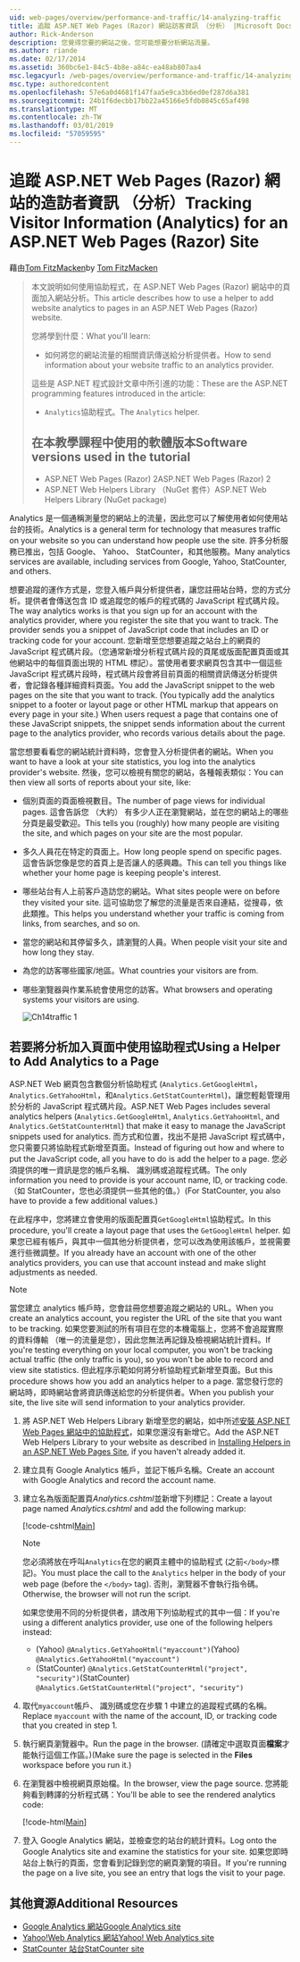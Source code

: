 ```yaml
---
uid: web-pages/overview/performance-and-traffic/14-analyzing-traffic
title: 追蹤 ASP.NET Web Pages (Razor) 網站訪客資訊 （分析） |Microsoft Docs
author: Rick-Anderson
description: 您覺得您要的網站之後，您可能想要分析網站流量。
ms.author: riande
ms.date: 02/17/2014
ms.assetid: 360bc6e1-84c5-4b8e-a84c-ea48ab807aa4
msc.legacyurl: /web-pages/overview/performance-and-traffic/14-analyzing-traffic
msc.type: authoredcontent
ms.openlocfilehash: 57e6a0d4681f147faa5e9ca3b6ed0ef287d6a381
ms.sourcegitcommit: 24b1f6decbb17bb22a45166e5fdb0845c65af498
ms.translationtype: MT
ms.contentlocale: zh-TW
ms.lasthandoff: 03/01/2019
ms.locfileid: "57059595"
---
```

<a name="tracking-visitor-information-analytics-for-an-aspnet-web-pages-razor-site"></a><span data-ttu-id="51ebd-103">追蹤 ASP.NET Web Pages (Razor) 網站的造訪者資訊 （分析）</span><span class="sxs-lookup"><span data-stu-id="51ebd-103">Tracking Visitor Information (Analytics) for an ASP.NET Web Pages (Razor) Site</span></span>
====================
<span data-ttu-id="51ebd-104">藉由[Tom FitzMacken](https://github.com/tfitzmac)</span><span class="sxs-lookup"><span data-stu-id="51ebd-104">by [Tom FitzMacken](https://github.com/tfitzmac)</span></span>

> <span data-ttu-id="51ebd-105">本文說明如何使用協助程式，在 ASP.NET Web Pages (Razor) 網站中的頁面加入網站分析。</span><span class="sxs-lookup"><span data-stu-id="51ebd-105">This article describes how to use a helper to add website analytics to pages in an ASP.NET Web Pages (Razor) website.</span></span>
> 
> <span data-ttu-id="51ebd-106">您將學到什麼：</span><span class="sxs-lookup"><span data-stu-id="51ebd-106">What you'll learn:</span></span>
> 
> - <span data-ttu-id="51ebd-107">如何將您的網站流量的相關資訊傳送給分析提供者。</span><span class="sxs-lookup"><span data-stu-id="51ebd-107">How to send information about your website traffic to an analytics provider.</span></span>
> 
> <span data-ttu-id="51ebd-108">這些是 ASP.NET 程式設計文章中所引進的功能：</span><span class="sxs-lookup"><span data-stu-id="51ebd-108">These are the ASP.NET programming features introduced in the article:</span></span>
> 
> - <span data-ttu-id="51ebd-109">`Analytics`協助程式。</span><span class="sxs-lookup"><span data-stu-id="51ebd-109">The `Analytics` helper.</span></span>
>   
> 
> ## <a name="software-versions-used-in-the-tutorial"></a><span data-ttu-id="51ebd-110">在本教學課程中使用的軟體版本</span><span class="sxs-lookup"><span data-stu-id="51ebd-110">Software versions used in the tutorial</span></span>
> 
> 
> - <span data-ttu-id="51ebd-111">ASP.NET Web Pages (Razor) 2</span><span class="sxs-lookup"><span data-stu-id="51ebd-111">ASP.NET Web Pages (Razor) 2</span></span>
> - <span data-ttu-id="51ebd-112">ASP.NET Web Helpers Library （NuGet 套件）</span><span class="sxs-lookup"><span data-stu-id="51ebd-112">ASP.NET Web Helpers Library (NuGet package)</span></span>


<span data-ttu-id="51ebd-113">Analytics 是一個通稱測量您的網站上的流量，因此您可以了解使用者如何使用站台的技術。</span><span class="sxs-lookup"><span data-stu-id="51ebd-113">Analytics is a general term for technology that measures traffic on your website so you can understand how people use the site.</span></span> <span data-ttu-id="51ebd-114">許多分析服務已推出，包括 Google、 Yahoo、 StatCounter，和其他服務。</span><span class="sxs-lookup"><span data-stu-id="51ebd-114">Many analytics services are available, including services from Google, Yahoo, StatCounter, and others.</span></span>

<span data-ttu-id="51ebd-115">想要追蹤的運作方式是，您登入帳戶與分析提供者，讓您註冊站台時，您的方式分析。提供者會傳送包含 ID 或追蹤您的帳戶的程式碼的 JavaScript 程式碼片段。</span><span class="sxs-lookup"><span data-stu-id="51ebd-115">The way analytics works is that you sign up for an account with the analytics provider, where you register the site that you want to track. The provider sends you a snippet of JavaScript code that includes an ID or tracking code for your account.</span></span> <span data-ttu-id="51ebd-116">您新增至您想要追蹤之站台上的網頁的 JavaScript 程式碼片段。（您通常新增分析程式碼片段的頁尾或版面配置頁面或其他網站中的每個頁面出現的 HTML 標記）。當使用者要求網頁包含其中一個這些 JavaScript 程式碼片段時，程式碼片段會將目前頁面的相關資訊傳送分析提供者，會記錄各種詳細資料頁面。</span><span class="sxs-lookup"><span data-stu-id="51ebd-116">You add the JavaScript snippet to the web pages on the site that you want to track. (You typically add the analytics snippet to a footer or layout page or other HTML markup that appears on every page in your site.) When users request a page that contains one of these JavaScript snippets, the snippet sends information about the current page to the analytics provider, who records various details about the page.</span></span>

<span data-ttu-id="51ebd-117">當您想要看看您的網站統計資料時，您會登入分析提供者的網站。</span><span class="sxs-lookup"><span data-stu-id="51ebd-117">When you want to have a look at your site statistics, you log into the analytics provider's website.</span></span> <span data-ttu-id="51ebd-118">然後，您可以檢視有關您的網站，各種報表類似：</span><span class="sxs-lookup"><span data-stu-id="51ebd-118">You can then view all sorts of reports about your site, like:</span></span>

- <span data-ttu-id="51ebd-119">個別頁面的頁面檢視數目。</span><span class="sxs-lookup"><span data-stu-id="51ebd-119">The number of page views for individual pages.</span></span> <span data-ttu-id="51ebd-120">這會告訴您 （大約） 有多少人正在瀏覽網站，並在您的網站上的哪些分頁是最受歡迎。</span><span class="sxs-lookup"><span data-stu-id="51ebd-120">This tells you (roughly) how many people are visiting the site, and which pages on your site are the most popular.</span></span>
- <span data-ttu-id="51ebd-121">多久人員花在特定的頁面上。</span><span class="sxs-lookup"><span data-stu-id="51ebd-121">How long people spend on specific pages.</span></span> <span data-ttu-id="51ebd-122">這會告訴您像是您的首頁上是否讓人的感興趣。</span><span class="sxs-lookup"><span data-stu-id="51ebd-122">This can tell you things like whether your home page is keeping people's interest.</span></span>
- <span data-ttu-id="51ebd-123">哪些站台有人上前客戶造訪您的網站。</span><span class="sxs-lookup"><span data-stu-id="51ebd-123">What sites people were on before they visited your site.</span></span> <span data-ttu-id="51ebd-124">這可協助您了解您的流量是否來自連結，從搜尋，依此類推。</span><span class="sxs-lookup"><span data-stu-id="51ebd-124">This helps you understand whether your traffic is coming from links, from searches, and so on.</span></span>
- <span data-ttu-id="51ebd-125">當您的網站和其停留多久，請瀏覽的人員。</span><span class="sxs-lookup"><span data-stu-id="51ebd-125">When people visit your site and how long they stay.</span></span>
- <span data-ttu-id="51ebd-126">為您的訪客哪些國家/地區。</span><span class="sxs-lookup"><span data-stu-id="51ebd-126">What countries your visitors are from.</span></span>
- <span data-ttu-id="51ebd-127">哪些瀏覽器與作業系統會使用您的訪客。</span><span class="sxs-lookup"><span data-stu-id="51ebd-127">What browsers and operating systems your visitors are using.</span></span>

    ![Ch14traffic 1](14-analyzing-traffic/_static/image1.jpg)

## <a name="using-a-helper-to-add-analytics-to-a-page"></a><span data-ttu-id="51ebd-129">若要將分析加入頁面中使用協助程式</span><span class="sxs-lookup"><span data-stu-id="51ebd-129">Using a Helper to Add Analytics to a Page</span></span>

<span data-ttu-id="51ebd-130">ASP.NET Web 網頁包含數個分析協助程式 (`Analytics.GetGoogleHtml`， `Analytics.GetYahooHtml`，和`Analytics.GetStatCounterHtml`)，讓您輕鬆管理用於分析的 JavaScript 程式碼片段。</span><span class="sxs-lookup"><span data-stu-id="51ebd-130">ASP.NET Web Pages includes several analytics helpers (`Analytics.GetGoogleHtml`, `Analytics.GetYahooHtml`, and `Analytics.GetStatCounterHtml`) that make it easy to manage the JavaScript snippets used for analytics.</span></span> <span data-ttu-id="51ebd-131">而方式和位置，找出不是把 JavaScript 程式碼中，您只需要只將協助程式新增至頁面。</span><span class="sxs-lookup"><span data-stu-id="51ebd-131">Instead of figuring out how and where to put the JavaScript code, all you have to do is add the helper to a page.</span></span> <span data-ttu-id="51ebd-132">您必須提供的唯一資訊是您的帳戶名稱、 識別碼或追蹤程式碼。</span><span class="sxs-lookup"><span data-stu-id="51ebd-132">The only information you need to provide is your account name, ID, or tracking code.</span></span> <span data-ttu-id="51ebd-133">（如 StatCounter，您也必須提供一些其他的值。）</span><span class="sxs-lookup"><span data-stu-id="51ebd-133">(For StatCounter, you also have to provide a few additional values.)</span></span>

<span data-ttu-id="51ebd-134">在此程序中，您將建立會使用的版面配置頁`GetGoogleHtml`協助程式。</span><span class="sxs-lookup"><span data-stu-id="51ebd-134">In this procedure, you'll create a layout page that uses the `GetGoogleHtml` helper.</span></span> <span data-ttu-id="51ebd-135">如果您已經有帳戶，與其中一個其他分析提供者，您可以改為使用該帳戶，並視需要進行些微調整。</span><span class="sxs-lookup"><span data-stu-id="51ebd-135">If you already have an account with one of the other analytics providers, you can use that account instead and make slight adjustments as needed.</span></span>

> [!NOTE]
> <span data-ttu-id="51ebd-136">當您建立 analytics 帳戶時，您會註冊您想要追蹤之網站的 URL。</span><span class="sxs-lookup"><span data-stu-id="51ebd-136">When you create an analytics account, you register the URL of the site that you want to be tracking.</span></span> <span data-ttu-id="51ebd-137">如果您要測試的所有項目在您的本機電腦上，您將不會追蹤實際的資料傳輸 （唯一的流量是您），因此您無法再記錄及檢視網站統計資料。</span><span class="sxs-lookup"><span data-stu-id="51ebd-137">If you're testing everything on your local computer, you won't be tracking actual traffic (the only traffic is you), so you won't be able to record and view site statistics.</span></span> <span data-ttu-id="51ebd-138">但此程序示範如何將分析協助程式新增至頁面。</span><span class="sxs-lookup"><span data-stu-id="51ebd-138">But this procedure shows how you add an analytics helper to a page.</span></span> <span data-ttu-id="51ebd-139">當您發行您的網站時，即時網站會將資訊傳送給您的分析提供者。</span><span class="sxs-lookup"><span data-stu-id="51ebd-139">When you publish your site, the live site will send information to your analytics provider.</span></span>


1. <span data-ttu-id="51ebd-140">將 ASP.NET Web Helpers Library 新增至您的網站，如中所述[安裝 ASP.NET Web Pages 網站中的協助程式](https://go.microsoft.com/fwlink/?LinkId=252372)，如果您還沒有新增它。</span><span class="sxs-lookup"><span data-stu-id="51ebd-140">Add the ASP.NET Web Helpers Library to your website as described in [Installing Helpers in an ASP.NET Web Pages Site](https://go.microsoft.com/fwlink/?LinkId=252372), if you haven't already added it.</span></span>
2. <span data-ttu-id="51ebd-141">建立具有 Google Analytics 帳戶，並記下帳戶名稱。</span><span class="sxs-lookup"><span data-stu-id="51ebd-141">Create an account with Google Analytics and record the account name.</span></span>
3. <span data-ttu-id="51ebd-142">建立名為版面配置頁*Analytics.cshtml*並新增下列標記：</span><span class="sxs-lookup"><span data-stu-id="51ebd-142">Create a layout page named *Analytics.cshtml* and add the following markup:</span></span>

    [!code-cshtml[Main](14-analyzing-traffic/samples/sample1.cshtml)]

    > [!NOTE]
    > <span data-ttu-id="51ebd-143">您必須將放在呼叫`Analytics`在您的網頁主體中的協助程式 (之前`</body>`標記)。</span><span class="sxs-lookup"><span data-stu-id="51ebd-143">You must place the call to the `Analytics` helper in the body of your web page (before the `</body>` tag).</span></span> <span data-ttu-id="51ebd-144">否則，瀏覽器不會執行指令碼。</span><span class="sxs-lookup"><span data-stu-id="51ebd-144">Otherwise, the browser will not run the script.</span></span>

    <span data-ttu-id="51ebd-145">如果您使用不同的分析提供者，請改用下列協助程式的其中一個：</span><span class="sxs-lookup"><span data-stu-id="51ebd-145">If you're using a different analytics provider, use one of the following helpers instead:</span></span>

    - <span data-ttu-id="51ebd-146">(Yahoo) `@Analytics.GetYahooHtml("myaccount")`</span><span class="sxs-lookup"><span data-stu-id="51ebd-146">(Yahoo) `@Analytics.GetYahooHtml("myaccount")`</span></span>
    - <span data-ttu-id="51ebd-147">(StatCounter) `@Analytics.GetStatCounterHtml("project", "security")`</span><span class="sxs-lookup"><span data-stu-id="51ebd-147">(StatCounter) `@Analytics.GetStatCounterHtml("project", "security")`</span></span>
4. <span data-ttu-id="51ebd-148">取代`myaccount`帳戶、 識別碼或您在步驟 1 中建立的追蹤程式碼的名稱。</span><span class="sxs-lookup"><span data-stu-id="51ebd-148">Replace `myaccount` with the name of the account, ID, or tracking code that you created in step 1.</span></span>
5. <span data-ttu-id="51ebd-149">執行網頁瀏覽器中。</span><span class="sxs-lookup"><span data-stu-id="51ebd-149">Run the page in the browser.</span></span> <span data-ttu-id="51ebd-150">(請確定中選取頁面**檔案**才能執行這個工作區。)</span><span class="sxs-lookup"><span data-stu-id="51ebd-150">(Make sure the page is selected in the **Files** workspace before you run it.)</span></span>
6. <span data-ttu-id="51ebd-151">在瀏覽器中檢視網頁原始檔。</span><span class="sxs-lookup"><span data-stu-id="51ebd-151">In the browser, view the page source.</span></span> <span data-ttu-id="51ebd-152">您將能夠看到轉譯的分析程式碼：</span><span class="sxs-lookup"><span data-stu-id="51ebd-152">You'll be able to see the rendered analytics code:</span></span>

    [!code-html[Main](14-analyzing-traffic/samples/sample2.html)]
7. <span data-ttu-id="51ebd-153">登入 Google Analytics 網站，並檢查您的站台的統計資料。</span><span class="sxs-lookup"><span data-stu-id="51ebd-153">Log onto the Google Analytics site and examine the statistics for your site.</span></span> <span data-ttu-id="51ebd-154">如果您即時站台上執行的頁面，您會看到記錄到您的網頁瀏覽的項目。</span><span class="sxs-lookup"><span data-stu-id="51ebd-154">If you're running the page on a live site, you see an entry that logs the visit to your page.</span></span>

<a id="Additional_Resources"></a>
## <a name="additional-resources"></a><span data-ttu-id="51ebd-155">其他資源</span><span class="sxs-lookup"><span data-stu-id="51ebd-155">Additional Resources</span></span>

- [<span data-ttu-id="51ebd-156">Google Analytics 網站</span><span class="sxs-lookup"><span data-stu-id="51ebd-156">Google Analytics site</span></span>](https://www.google.com/analytics/)
- [<span data-ttu-id="51ebd-157">Yahoo!Web Analytics 網站</span><span class="sxs-lookup"><span data-stu-id="51ebd-157">Yahoo! Web Analytics site</span></span>](http://help.yahoo.com/l/us/yahoo/ywa/)
- [<span data-ttu-id="51ebd-158">StatCounter 站台</span><span class="sxs-lookup"><span data-stu-id="51ebd-158">StatCounter site</span></span>](http://statcounter.com/)

